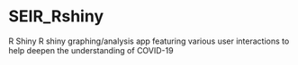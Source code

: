 # SEIR_Rshiny
R Shiny R shiny graphing/analysis app featuring various user interactions to help deepen the understanding of COVID-19 
